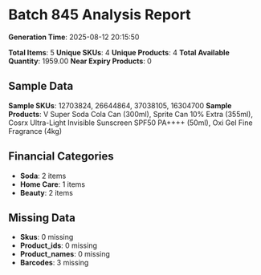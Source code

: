 # Batch 845 Analysis Report

**Generation Time**: 2025-08-12 20:15:50

**Total Items**: 5
**Unique SKUs**: 4
**Unique Products**: 4
**Total Available Quantity**: 1959.00
**Near Expiry Products**: 0

## Sample Data
**Sample SKUs**: 12703824, 26644864, 37038105, 16304700
**Sample Products**: V Super Soda Cola Can (300ml), Sprite Can 10% Extra (355ml), Cosrx Ultra-Light Invisible Sunscreen SPF50 PA++++ (50ml), Oxi Gel Fine Fragrance (4kg)

## Financial Categories
- **Soda**: 2 items
- **Home Care**: 1 items
- **Beauty**: 2 items

## Missing Data
- **Skus**: 0 missing
- **Product_ids**: 0 missing
- **Product_names**: 0 missing
- **Barcodes**: 3 missing
